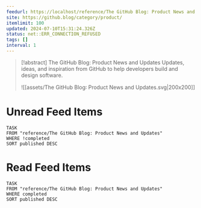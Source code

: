 ```yaml
---
feedurl: https://localhost/reference/The GitHub Blog꞉ Product News and Updates/assets/feed.xml
site: https://github.blog/category/product/
itemlimit: 100
updated: 2024-07-10T15:31:24.326Z
status: net::ERR_CONNECTION_REFUSED
tags: []
interval: 1
---
```


> [!abstract] The GitHub Blog: Product News and Updates
> Updates, ideas, and inspiration from GitHub to help developers build and design software.
>
> ![[assets/The GitHub Blog꞉ Product News and Updates.svg|200x200]]
# Unread Feed Items
~~~dataview
TASK
FROM "reference/The GitHub Blog꞉ Product News and Updates"
WHERE !completed
SORT published DESC
~~~

# Read Feed Items
~~~dataview
TASK
FROM "reference/The GitHub Blog꞉ Product News and Updates"
WHERE completed
SORT published DESC
~~~
